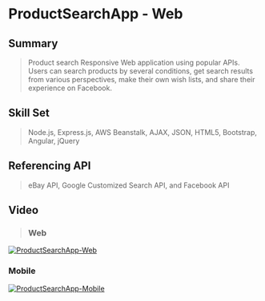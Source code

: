 # ProductSearchApp - Web
## Summary
>Product search Responsive Web application using popular APIs.<br>
>Users can search products by several conditions, get search results from various perspectives, make their own wish lists, and share their experience on Facebook.

## Skill Set
>Node.js, Express.js, AWS Beanstalk, AJAX, JSON, HTML5, Bootstrap, Angular, jQuery

## Referencing API
>eBay API, Google Customized Search API, and Facebook API

## Video
>### Web
[![ProductSearchApp-Web](http://img.youtube.com/vi/5nNjz_Cux9w/0.jpg)](http://www.youtube.com/watch?v=5nNjz_Cux9w "productSearchApp-Web")
### Mobile
[![ProductSearchApp-Mobile](http://img.youtube.com/vi/BmRJdSZt4J0/0.jpg)](http://www.youtube.com/watch?v=BmRJdSZt4J0 "productSearchApp-Mobile")
